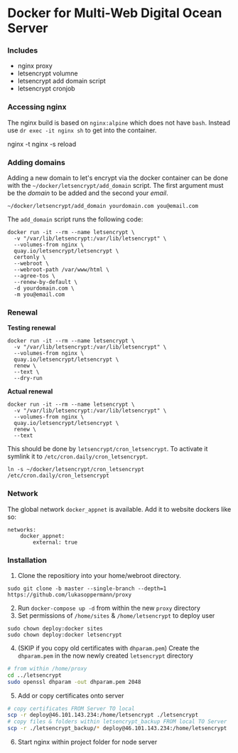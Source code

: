 # Docker for Multi-Web Digital Ocean Server

### Includes
- nginx proxy
- letsencrypt volumne
- letsencrypt add domain script
- letsencrypt cronjob

### Accessing nginx
The nginx build is based on `nginx:alpine` which does not have `bash`. Instead use `dr exec -it nginx sh` to get into the container.

nginx -t
nginx -s reload

### Adding domains
Adding a new domain to let's encrypt via the docker container can be done with the `~/docker/letsencrypt/add_domain` script. The first argument must be the *domain* to be added and the second your *email*.

```
~/docker/letsencrypt/add_domain yourdomain.com you@email.com
```

The `add_domain` script runs the following code:

```
docker run -it --rm --name letsencrypt \
  -v "/var/lib/letsencrypt:/var/lib/letsencrypt" \
  --volumes-from nginx \
  quay.io/letsencrypt/letsencrypt \
  certonly \
  --webroot \
  --webroot-path /var/www/html \
  --agree-tos \
  --renew-by-default \
  -d yourdomain.com \
  -m you@email.com
```

### Renewal

**Testing renewal**

```
docker run -it --rm --name letsencrypt \
  -v "/var/lib/letsencrypt:/var/lib/letsencrypt" \
  --volumes-from nginx \
  quay.io/letsencrypt/letsencrypt \
  renew \
  --text \
  --dry-run
```

**Actual renewal**

```
docker run -it --rm --name letsencrypt \
  -v "/var/lib/letsencrypt:/var/lib/letsencrypt" \
  --volumes-from nginx \
  quay.io/letsencrypt/letsencrypt \
  renew \
  --text
```

This should be done by `letsencrypt/cron_letsencrypt`. To activate it symlink it to `/etc/cron.daily/cron_letsencrypt`.

```
ln -s ~/docker/letsencrypt/cron_letsencrypt /etc/cron.daily/cron_letsencrypt
```

### Network
The global network `docker_appnet` is available. Add it to website dockers like so:

```
networks:
    docker_appnet:
        external: true
```

### Installation
1. Clone the repositiory into your home/webroot directory.
```
sudo git clone -b master --single-branch --depth=1 https://github.com/lukasoppermann/proxy
```
2. Run `docker-compose up -d` from within the new `proxy` directory
3. Set permissions of `/home/sites` & `/home/letsencrypt` to deploy user
```
sudo chown deploy:docker sites
sudo chown deploy:docker letsencrypt
```
4. (SKIP if you copy old certificates with `dhparam.pem`) Create the `dhparam.pem` in the now newly created `letsencrypt` directory
```bash
# from within /home/proxy
cd ../letsencrypt
sudo openssl dhparam -out dhparam.pem 2048
```
5. Add or copy certificates onto server
```bash
# copy certificates FROM Server TO local
scp -r deploy@46.101.143.234:/home/letsencrypt ./letsencrypt
# copy files & folders within letsencrypt_backup FROM local TO Server
scp -r ./letsencrypt_backup/* deploy@46.101.143.234:/home/letsencrypt
```
6. Start nginx within project folder for node server
